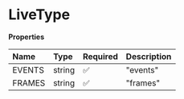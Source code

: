 # LiveType

**Properties**

| Name   | Type   | Required | Description |
| :----- | :----- | :------- | :---------- |
| EVENTS | string | ✅       | "events"    |
| FRAMES | string | ✅       | "frames"    |

<!-- This file was generated by liblab | https://liblab.com/ -->
